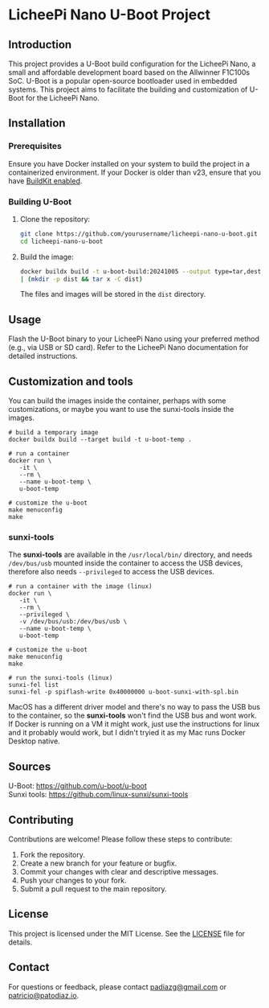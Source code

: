 # LicheePi Nano U-Boot Project

## Introduction
This project provides a U-Boot build configuration for the LicheePi Nano, a small and affordable development board based on the Allwinner F1C100s SoC. U-Boot is a popular open-source bootloader used in embedded systems. This project aims to facilitate the building and customization of U-Boot for the LicheePi Nano.

## Installation

### Prerequisites
Ensure you have Docker installed on your system to build the project in a containerized environment. If your Docker is older than v23, ensure that you have [BuildKit enabled](https://docs.docker.com/build/buildkit/#getting-started).

### Building U-Boot
1. Clone the repository:
   ```bash
   git clone https://github.com/yourusername/licheepi-nano-u-boot.git
   cd licheepi-nano-u-boot
   ```

2. Build the image:
   ```bash
   docker buildx build -t u-boot-build:20241005 --output type=tar,dest=- . \
   | (mkdir -p dist && tar x -C dist)
   ```
   The files and images will be stored in the `dist` directory.

## Usage
Flash the U-Boot binary to your LicheePi Nano using your preferred method (e.g., via USB or SD card). Refer to the LicheePi Nano documentation for detailed instructions.

## Customization and tools
You can build the images inside the container, perhaps with some customizations, or maybe you want to use the sunxi-tools inside the images.
```shell
# build a temporary image
docker buildx build --target build -t u-boot-temp .

# run a container
docker run \
   -it \
   --rm \
   --name u-boot-temp \
   u-boot-temp

# customize the u-boot
make menuconfig
make
```

### sunxi-tools
The __sunxi-tools__ are available in the `/usr/local/bin/` directory, and needs `/dev/bus/usb` mounted inside the container to access the USB devices, therefore also needs `--privileged` to access the USB devices.  
```shell
# run a container with the image (linux)
docker run \
   -it \
   --rm \
   --privileged \
   -v /dev/bus/usb:/dev/bus/usb \
   --name u-boot-temp \
   u-boot-temp

# customize the u-boot
make menuconfig
make

# run the sunxi-tools (linux)
sunxi-fel list
sunxi-fel -p spiflash-write 0x40000000 u-boot-sunxi-with-spl.bin
```

MacOS has a different driver model and there's no way to pass the USB bus to the container, so the __sunxi-tools__ won't find the USB bus and wont work.
If Docker is running on a VM it might work, just use the instructions for linux and it probably would work, but I didn't tryied it as my Mac runs Docker Desktop native.


## Sources
U-Boot: https://github.com/u-boot/u-boot  
Sunxi tools: https://github.com/linux-sunxi/sunxi-tools  

## Contributing
Contributions are welcome! Please follow these steps to contribute:
1. Fork the repository.
2. Create a new branch for your feature or bugfix.
3. Commit your changes with clear and descriptive messages.
4. Push your changes to your fork.
5. Submit a pull request to the main repository.

## License
This project is licensed under the MIT License. See the [LICENSE](LICENSE) file for details.

## Contact
For questions or feedback, please contact [padiazg@gmail.com](mailto:padiazg@gmail.com) or [patricio@patodiaz.io](patricio@patodiaz.io).
